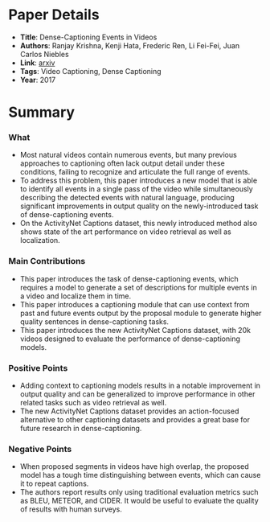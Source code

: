 # Paper Details

* **Title**: Dense-Captioning Events in Videos
* **Authors**: Ranjay Krishna, Kenji Hata, Frederic Ren, Li Fei-Fei, Juan Carlos Niebles
* **Link**: [arxiv](https://arxiv.org/pdf/1705.00754.pdf)
* **Tags**: Video Captioning, Dense Captioning
* **Year**: 2017

# Summary

### What
* Most natural videos contain numerous events, but many previous approaches to captioning often lack output detail under these conditions, failing to recognize and articulate the full range of events. 
* To address this problem, this paper introduces a new model that is able to identify all events in a single pass of the video while simultaneously describing the detected events with natural language, producing significant improvements in output quality on the newly-introduced task of dense-captioning events. 
* On the ActivityNet Captions dataset, this newly introduced method also shows state of the art performance on video retrieval as well as localization.


### Main Contributions
* This paper introduces the task of dense-captioning events, which requires a model to generate a set of descriptions for multiple events in a video and localize them in time.
* This paper introduces a captioning module that can use context from past and future events output by the proposal module to generate higher quality sentences in dense-captioning tasks.
* This paper introduces the new ActivityNet Captions dataset, with 20k videos designed to evaluate the performance of dense-captioning models. 


### Positive Points
* Adding context to captioning models results in a notable improvement in output quality and can be generalized to improve performance in other related tasks such as video retrieval as well.
* The new ActivityNet Captions dataset provides an action-focused alternative to other captioning datasets and provides a great base for future research in dense-captioning.


### Negative Points
* When proposed segments in videos have high overlap, the proposed model has a tough time distinguishing between events, which can cause it to repeat captions.
* The authors report results only using traditional evaluation metrics such as BLEU, METEOR, and CIDER. It would be useful to evaluate the quality of results with human surveys. 








